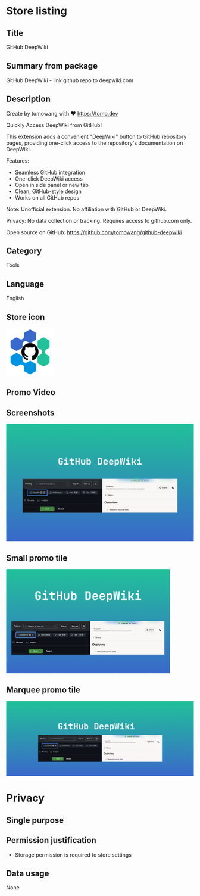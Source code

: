 # Store listing

## Title

GitHub DeepWiki

## Summary from package

GitHub DeepWiki - link github repo to deepwiki.com

## Description

Create by tomowang with ❤️ <https://tomo.dev>

Quickly Access DeepWiki from GitHub!

This extension adds a convenient "DeepWiki" button to GitHub repository pages, providing one-click access to the repository's documentation on DeepWiki.

Features:

* Seamless GitHub integration
* One-click DeepWiki access
* Open in side panel or new tab
* Clean, GitHub-style design
* Works on all GitHub repos

Note: Unofficial extension. No affiliation with GitHub or DeepWiki.

Privacy: No data collection or tracking. Requires access to github.com only.

Open source on GitHub: <https://github.com/tomowang/github-deepwiki>

## Category

Tools

## Language

English

## Store icon

![icon 128](../public/icon/128.png)

## Promo Video

## Screenshots

![screenshot](./screenshot.png)

## Small promo tile

![small promo tile](./promotional-small.png)

## Marquee promo tile

![marquee promo tile](./promotional-marquee.png)

# Privacy

## Single purpose

## Permission justification

-   Storage permission is required to store settings

## Data usage

None
